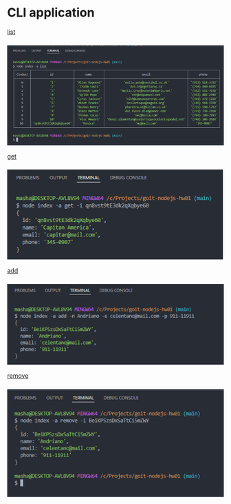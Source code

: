 # CLI application

[list](https://ibb.co/Bs9xYHk)

###

![list](images/list.png)

[get](https://ibb.co/nCQ8PMt)

###

![get](images/get.png)

[add](https://ibb.co/mDdbDP3)

###

![add](images/add.png)

[remove](https://ibb.co/dph1wSW)

###

![remove](images/remove.png)
